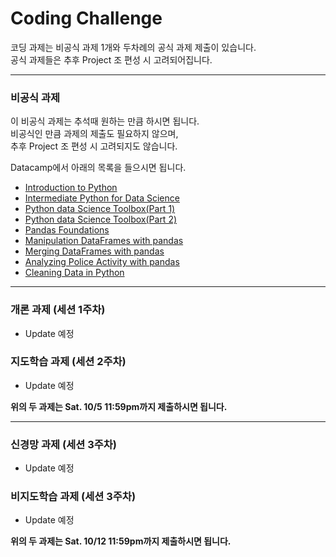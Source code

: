 # Coding Challenge  

코딩 과제는 비공식 과제 1개와 두차례의 공식 과제 제출이 있습니다.  
공식 과제들은 추후 Project 조 편성 시 고려되어집니다.

-------------------------
### 비공식 과제  
이 비공식 과제는 추석때 원하는 만큼 하시면 됩니다.  
비공식인 만큼 과제의 제출도 필요하지 않으며,  
추후 Project 조 편성 시 고려되지도 않습니다.

Datacamp에서 아래의 목록을 들으시면 됩니다.  
- [Introduction to Python](https://www.datacamp.com/courses/intro-to-python-for-data-science)  
- [Intermediate Python for Data Science](https://www.datacamp.com/courses/intermediate-python-for-data-science)  
- [Python data Science Toolbox(Part 1)](https://www.datacamp.com/courses/python-data-science-toolbox-part-1)  
- [Python data Science Toolbox(Part 2)](https://www.datacamp.com/courses/python-data-science-toolbox-part-2)  
- [Pandas Foundations](https://www.datacamp.com/courses/pandas-foundations)  
- [Manipulation DataFrames with pandas](https://www.datacamp.com/courses/manipulating-dataframes-with-pandas)  
- [Merging DataFrames with pandas](https://www.datacamp.com/courses/merging-dataframes-with-pandas)  
- [Analyzing Police Activity with pandas](https://www.datacamp.com/courses/analyzing-police-activity-with-pandas)  
- [Cleaning Data in Python](https://www.datacamp.com/courses/cleaning-data-in-python)  

-------------------
### 개론 과제 (세션 1주차)  
- Update 예정  

### 지도학습 과제 (세션 2주차)  
- Update 예정  

**위의 두 과제는 Sat. 10/5 11:59pm까지 제출하시면 됩니다.**

--------------------
### 신경망 과제 (세션 3주차)
- Update 예정

### 비지도학습 과제 (세션 3주차)  
- Update 예정  


**위의 두 과제는 Sat. 10/12 11:59pm까지 제출하시면 됩니다.**
